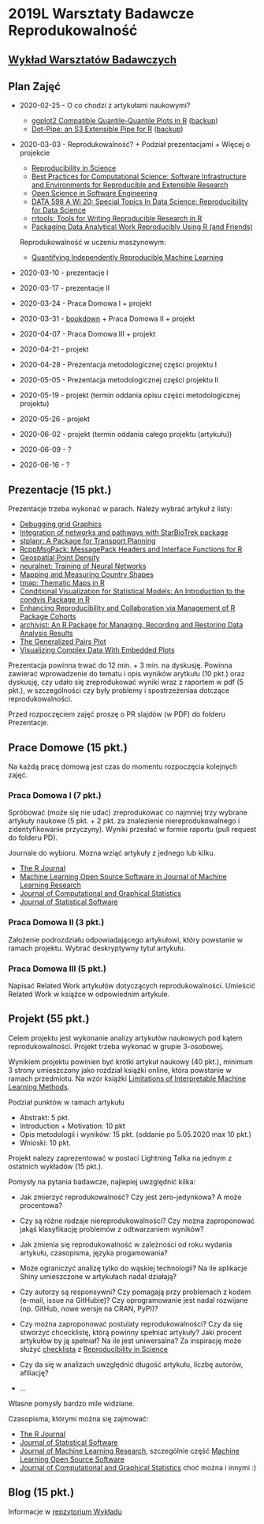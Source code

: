 # 2019L Warsztaty Badawcze Reprodukowalność

## [Wykład Warsztatów Badawczych](https://github.com/mini-pw/2020L-WarsztatyBadawcze)

## Plan Zajęć

* 2020-02-25 - O co chodzi z artykułami naukowymi?
    - [ggplot2 Compatible Quantile-Quantile Plots in R](https://journal.r-project.org/archive/2018/RJ-2018-051/RJ-2018-051.pdf) ([backup](http://rjournal.github.io/archive/2018/RJ-2018-051/index.html))
    - [Dot-Pipe: an S3 Extensible Pipe for R](https://journal.r-project.org/archive/2018/RJ-2018-042/RJ-2018-042.pdf) ([backup](http://rjournal.github.io/archive/2018/RJ-2018-042/index.html))

* 2020-03-03 - Reprodukowalność? + Podział prezentacjami + Więcej o projekcie
    - [Reproducibility in Science](http://ropensci.github.io/reproducibility-guide/)
    - [Best Practices for Computational Science: Software Infrastructure and Environments for Reproducible and Extensible Research](https://openresearchsoftware.metajnl.com/articles/10.5334/jors.ay/)
    - [Open Science in Software Engineering](https://arxiv.org/pdf/1904.06499.pdf)
    - [DATA 598 A Wi 20: Special Topics In Data Science: Reproducibility for Data Science](https://canvas.uw.edu/courses/1354201)
    - [rrtools: Tools for Writing Reproducible Research in R](https://github.com/benmarwick/rrtools)
    - [Packaging Data Analytical Work Reproducibly Using R (and Friends)](https://amstat.tandfonline.com/doi/abs/10.1080/00031305.2017.1375986)

    Reprodukowalność w uczeniu maszynowym:
    - [Quantifying Independently Reproducible Machine Learning](https://thegradient.pub/independently-reproducible-machine-learning/)
    

* 2020-03-10 - prezentacje I
    
* 2020-03-17 - prezentacje II

* 2020-03-24 - Praca Domowa I + projekt

* 2020-03-31 - [bookdown](https://bookdown.org/) + Praca Domowa II + projekt

* 2020-04-07 - Praca Domowa III + projekt

* 2020-04-21 - projekt

* 2020-04-28 - Prezentacja metodologicznej części projektu I

* 2020-05-05 - Prezentacja metodologicznej części projektu II

* 2020-05-19 - projekt (termin oddania opisu części metodologicznej projektu)

* 2020-05-26 - projekt

* 2020-06-02 - projekt (termin oddania całego projektu (artykułu))

* 2020-06-09 - ?

* 2020-06-16 - ?


## Prezentacje (15 pkt.)

Prezentacje trzeba wykonać w parach.
Należy wybrać artykuł z listy:

- [Debugging grid Graphics](https://journal.r-project.org/archive/2012/RJ-2012-013/index.html)
- [Integration of networks and pathways with StarBioTrek package](https://journal.r-project.org/archive/2019/RJ-2019-025/index.html)
- [stplanr: A Package for Transport Planning](https://journal.r-project.org/archive/2018/RJ-2018-053/index.html)
- [RcppMsgPack: MessagePack Headers and Interface Functions for R](https://journal.r-project.org/archive/2018/RJ-2018-068/index.html)
- [Geospatial Point Density](https://journal.r-project.org/archive/2018/RJ-2018-061/index.html)
- [neuralnet: Training of Neural Networks](https://journal.r-project.org/archive/2010/RJ-2010-006/index.html)
- [Mapping and Measuring Country Shapes](https://journal.r-project.org/archive/2010/RJ-2010-004/index.html)
- [tmap: Thematic Maps in R](https://www.jstatsoft.org/article/view/v084i06)
- [Conditional Visualization for Statistical Models: An Introduction to the condvis Package in R](https://www.jstatsoft.org/article/view/v081i05)
- [Enhancing Reproducibility and Collaboration via Management of R Package Cohorts](https://www.jstatsoft.org/article/view/v082i01)
- [archivist: An R Package for Managing, Recording and Restoring Data Analysis Results](https://www.jstatsoft.org/article/view/v082i11)
- [The Generalized Pairs Plot](https://www.tandfonline.com/doi/full/10.1080/10618600.2012.694762)
- [Visualizing Complex Data With Embedded Plots](https://amstat.tandfonline.com/doi/full/10.1080/10618600.2014.896808)

Prezentacja powinna trwać do 12 min. + 3 min. na dyskusję.
Powinna zawierać wprowadzenie do tematu i opis wyników arytkułu (10 pkt.) oraz dyskusję, czy udało się zreprodukować wyniki wraz z raportem w pdf (5 pkt.), w szczególności czy były problemy i spostrzeżeniaa dotczące reprodukowalności. 

Przed rozpoczęciem zajęć proszę o PR slajdów (w PDF) do folderu Prezentacje.

## Prace Domowe (15 pkt.)

Na każdą pracę domową jest czas do momentu rozpoczęcia kolejnych zajęć.


### Praca Domowa I (7 pkt.)
Spróbować (może się nie udać) zreprodukować co najmniej trzy wybrane artykuły naukowe (5 pkt. + 2 pkt. za znalezienie niereprodukowalnego i zidentyfikowanie przyczyny). Wyniki przesłać w formie raportu (pull request do folderu PD).

Journale do wybioru. Mozna wziąć artykuły z jednego lub kilku.
- [The R Journal](https://journal.r-project.org/)
- [Machine Learning Open Source Software in Journal of Machine Learning Research](http://www.jmlr.org/mloss/)
- [Journal of Computational and Graphical Statistics](https://www.tandfonline.com/toc/ucgs20/current)
- [Journal of Statistical Software](https://www.jstatsoft.org/article/view/v083i11)

### Praca Domowa II (3 pkt.)
Założenie podrozdziału odpowiadającego artykułowi, który powstanie w ramach projektu. Wybrać deskryptywny tytuł artykułu.

### Praca Domowa III (5 pkt.)
Napisać Related Work artykułów dotyczących reprodukowalności.
Umieścić Related Work w książce w odpowiednim artykule.

## Projekt (55 pkt.)

Celem projektu jest wykonanie analizy artykułów naukowych pod kątem reprodukowalności. Projekt trzeba wykonać w grupie 3-osobowej.

Wynikiem projektu powinien być krótki artykuł naukowy (40 pkt.), minimum 3 strony umieszczony jako rozdział książki online, która powstanie w ramach przedmiotu. Na wzór książki [Limitations of Interpretable Machine Learning Methods](https://compstat-lmu.github.io/iml_methods_limitations/).

Podział punktów w ramach artykułu
- Abstrakt: 5 pkt.
- Introduction + Motivation: 10 pkt
- Opis metodologii i wyników: 15 pkt. (oddanie po 5.05.2020 max 10 pkt.)
- Wnioski: 10 pkt.

Projekt nalezy zaprezentować w postaci Lightning Talka na jednym z ostatnich wykładów (15 pkt.).

Pomysły na pytania badawcze, najlepiej uwzględnić kilka:
- Jak zmierzyć reprodukowalność? Czy jest zero-jedynkowa? A może procentowa?
- Czy są różne rodzaje niereprodukowalności? Czy można zaproponować jakąś klasyfikację problemów z odtwarzaniem wyników?
- Jak zmienia się reprodukowalność w zależności od roku wydania artykułu, czasopisma, języka progamowania?
- Może ograniczyć analizę tylko do wąskiej technologii? Na ile aplikacje Shiny umieszczone w artykułach nadal działają?
- Czy autorzy są responsywni? Czy pomagają przy problemach z kodem (e-mail, issue na GitHubie)? Czy oprogramowanie jest nadal rozwijane (np. GitHub, nowe wersje na CRAN, PyPI)?
- Czy można zaproponować postulaty reprodukowalności? Czy da się stworzyć chcecklistę, którą powinny spełniać artykuły? Jaki procent artykułów by ją spełniał? Na ile jest uniwersalna? Za inspirację może służyć [checklista](http://ropensci.github.io/reproducibility-guide/sections/checklist/) z [Reproducibility in Science](http://ropensci.github.io/reproducibility-guide/)

- Czy da się w analizach uwzględnić długość artykułu, liczbę autorów, afiliację?
- ...

Własne pomysły bardzo mile widziane.


Czasopisma, którymi można się zajmować:
- [The R Journal](https://journal.r-project.org/)
- [Journal of Statistical Software](https://www.jstatsoft.org/article/view/v083i11)
- [Journal of Machine Learning Research](http://www.jmlr.org/), szczególnie część [Machine Learning Open Source Software
](http://www.jmlr.org/mloss/)
- [Journal of Computational and Graphical Statistics](https://www.tandfonline.com/toc/ucgs20/current)
choć można i innymi :)



## Blog (15 pkt.)

Informacje w [repzytorium Wykładu](https://github.com/mini-pw/2020L-WarsztatyBadawcze)
